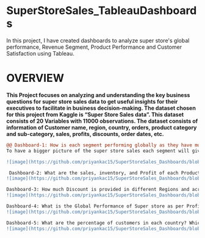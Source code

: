 # SuperStoreSales_TableauDashboards
In this project, I have created dashboards to analyze super store's global performance, Revenue Segment, Product Performance and Customer Satisfaction using Tableau.

<h1> OVERVIEW </h1>

<b>This Project focuses on analyzing and understanding the key business questions for super store sales data to get useful insights for their executives to facilitate in business decision-making. The dataset chosen for this project from Kaggle is “Super Store Sales data”. This dataset consists of 20 Variables with 11000 observations. The dataset consists of information of Customer name, region, country, orders, product category and sub-category, sales, profits, discounts, order dates, etc. </b>

```diff
@@ Dashboard-1: How is each segment performing globally as they have multiple stores across the world and in different countries ?
To have a bigger picture of the super store sales each segment will give an understanding of how to optimize profits, best convert for a new or first-time sale and trends of past behaviors.

![image](https://github.com/priyankac15/SuperStoreSales_Dashboards/blob/main/Segment_Superstoresales.png)

 Dashboard-2: What are the sales, inventory, and Profit of each Product sub-category? Which are the highest selling and lowest selling product sub-category? Is it feasible to maintain inventory levels for all the sub-categories? 
![image](https://github.com/priyankac15/SuperStoreSales_Dashboards/blob/main/Subcategory.png)

Dashboard-3: How much Discount is provided in different Regions and across different countries? Which Product and Customer segment gets the most discount? What is the trend of monthly discount?
![image](https://github.com/priyankac15/SuperStoreSales_Dashboards/blob/main/Discount.png)

Dashboard-4: What is the Global Performance of Super store as per Profits? Which are the most profitable Regions and Countries? What is the yearly trend of Profits across different Regions?
![image](https://github.com/priyankac15/SuperStoreSales_Dashboards/blob/main/profit1.png)

Dashboard-5: What are the percentage of customers in each country? Which Product sub-category are favorites of the Super store among customers? Who are the Top 10 Customers of Super Store Sales across all the Regions? </h4>@@
![image](https://github.com/priyankac15/SuperStoreSales_Dashboards/blob/main/Customers.png)

```

